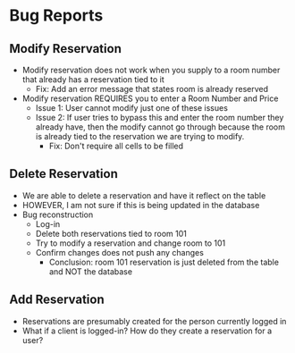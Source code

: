# Bug Reports

Modify Reservation
------------------

* Modify reservation does not work when you supply to a room number that already
  has a reservation tied to it
    * Fix: Add an error message that states room is already reserved
* Modify reservation REQUIRES you to enter a Room Number and Price
    * Issue 1: User cannot modify just one of these issues
    * Issue 2: If user tries to bypass this and enter the room number they
      already have, then the modify cannot go through because the room
      is already tied to the reservation we are trying to modify.
        * Fix: Don't require all cells to be filled


Delete Reservation
------------------

* We are able to delete a reservation and have it reflect on the table
* HOWEVER, I am not sure if this is being updated in the database
* Bug reconstruction
    * Log-in
    * Delete both reservations tied to room 101
    * Try to modify a reservation and change room to 101
    * Confirm changes does not push any changes
        * Conclusion: room 101 reservation is just deleted from the table
          and NOT the database


Add Reservation
---------------

* Reservations are presumably created for the person currently logged in
* What if a client is logged-in? How do they create a reservation for a user?
